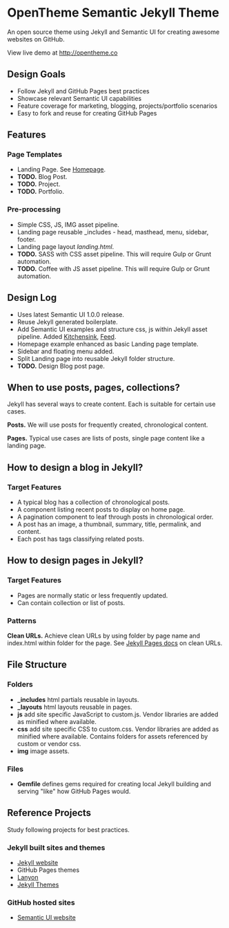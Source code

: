 # OpenTheme Semantic Jekyll Theme

An open source theme using Jekyll and Semantic UI for creating awesome websites on GitHub.

View live demo at http://opentheme.co

## Design Goals

- Follow Jekyll and GitHub Pages best practices
- Showcase relevant Semantic UI capabilities
- Feature coverage for marketing, blogging, projects/portfolio scenarios
- Easy to fork and reuse for creating GitHub Pages

## Features

### Page Templates

- Landing Page. See [Homepage](http://opentheme.co/index.html).
- **TODO.** Blog Post.
- **TODO.** Project.
- **TODO.** Portfolio.

### Pre-processing

- Simple CSS, JS, IMG asset pipeline.
- Landing page reusable _includes - head, masthead, menu, sidebar, footer.
- Landing page layout *landing.html*.
- **TODO.** SASS with CSS asset pipeline. This will require Gulp or Grunt automation.
- **TODO.** Coffee with JS asset pipeline. This will require Gulp or Grunt automation.

## Design Log

- Uses latest Semantic UI 1.0.0 release.
- Reuse Jekyll generated boilerplate.
- Add Semantic UI examples and structure css, js within Jekyll asset pipeline. Added [Kitchensink](http://opentheme.co/kitchensink.html), [Feed](http://opentheme.co/feed.html).
- Homepage example enhanced as basic Landing page template.
- Sidebar and floating menu added.
- Split Landing page into reusable Jekyll folder structure.
- **TODO.** Design Blog post page.
 
## When to use posts, pages, collections?

Jekyll has several ways to create content. Each is suitable for certain use cases.

**Posts.** We will use posts for frequently created, chronological content.

**Pages.** Typical use cases are lists of posts, single page content like a landing page.

## How to design a blog in Jekyll?

### Target Features

- A typical blog has a collection of chronological posts. 
- A component listing recent posts to display on home page. 
- A pagination component to leaf through posts in chronological order.
- A post has an image, a thumbnail, summary, title, permalink, and content.
- Each post has tags classifying related posts.

## How to design pages in Jekyll?

### Target Features

- Pages are normally static or less frequently updated.
- Can contain collection or list of posts.

### Patterns

**Clean URLs.** Achieve clean URLs by using folder by page name and index.html within folder for the page. 
See [Jekyll Pages docs](http://jekyllrb.com/docs/pages/#named-folders-containing-index-html-files) on clean URLs.


## File Structure

### Folders

- **_includes** html partials reusable in layouts.
- **_layouts** html layouts reusable in pages. 
- **js** add site specific JavaScript to custom.js. Vendor libraries are added as minified where available.
- **css** add site specific CSS to custom.css. Vendor libraries are added as minified where available. Contains folders for assets referenced by custom or vendor css.
- **img** image assets.

### Files

- **Gemfile** defines gems required for creating local Jekyll building and serving "like" how GitHub Pages would.

## Reference Projects

Study following projects for best practices.

### Jekyll built sites and themes

- [Jekyll website](http://jekyllrb.com/)
- GitHub Pages themes
- [Lanyon](https://github.com/poole/lanyon)
- [Jekyll Themes](http://jekyllthemes.org/)

### GitHub hosted sites

- [Semantic UI website](http://www.semantic-ui.com)
